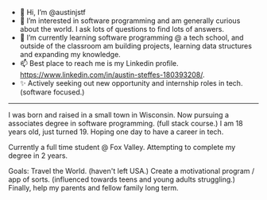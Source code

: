 - 👋 Hi, I’m @austinjstf
- 👀 I’m interested in software programming and am generally curious about the world. I ask lots of questions to find lots of answers.
- 🌱 I’m currently learning software programming @ a tech school, and outside of the classroom am building projects, learning data structures and expanding my knowledge.
- 📫 Best place to reach me is my Linkedin profile. https://www.linkedin.com/in/austin-steffes-180393208/.
- ✨ Actively seeking out new opportunity and internship roles in tech. (software focused.)

-------------------------------------------------------------------------------------------------------------------------------------------------------------------------

I was born and raised in a small town in Wisconsin. Now pursuing a associates degree in software programming. (full stack course.) I am 18 years old, just turned 19. Hoping one day to have a career in tech.

Currently a full time student @ Fox Valley. Attempting to complete my degree in 2 years. 

Goals: Travel the World. (haven't left USA.) Create a motivational program / app of sorts. (influenced towards teens and young adults struggling.) Finally, help my parents and fellow family long term.
